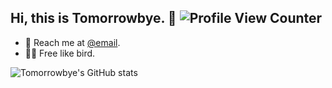 ## Hi, this is Tomorrowbye. :wave: ![Profile View Counter](https://komarev.com/ghpvc/?username=tomorrowbye)

<!-- introduction -->

- 📧 Reach me at [@email](mailto:244272004@qq.com).
- 👨‍💻 Free like bird.

![Tomorrowbye's GitHub stats](https://github-readme-stats.vercel.app/api?username=tomorrowbye&show_icons=true&theme=merko)
<!-- 
[![Tomorrowbye's wakatime stats](https://github-readme-stats.vercel.app/api/wakatime?username=tomorrowbye)](https://github.com/tomorrowbye)

[![Top Langs](https://github-readme-stats.vercel.app/api/top-langs/?username=tomorrowbye&layout=compact)](https://github.com/anuraghazra/github-readme-stats)
 -->
<!---
tomorrowbye/tomorrowbye is a ✨ special ✨ repository because its `README.md` (this file) appears on your GitHub profile.
You can click the Preview link to take a look at your changes.
--->
